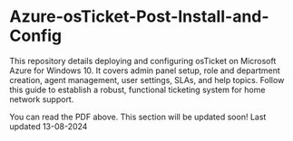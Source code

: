 # Azure-osTicket-Post-Install-and-Config
This repository details deploying and configuring osTicket on Microsoft Azure for Windows 10. It covers admin panel setup, role and department creation, agent management, user settings, SLAs, and help topics. Follow this guide to establish a robust, functional ticketing system for home network support.

You can read the PDF above. This section will be updated soon! Last updated 13-08-2024
